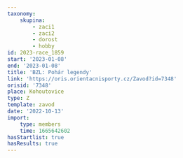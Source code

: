 ```yaml
---
taxonomy:
    skupina:
        - zaci1
        - zaci2
        - dorost
        - hobby
id: 2023-race_1859
start: '2023-01-08'
end: '2023-01-08'
title: 'BZL: Pohár legendy'
link: 'https://oris.orientacnisporty.cz/Zavod?id=7348'
orisid: '7348'
place: Kohoutovice
type: Z
template: zavod
date: '2022-10-13'
import:
    type: members
    time: 1665642602
hasStartlist: true
hasResults: true
---
```


